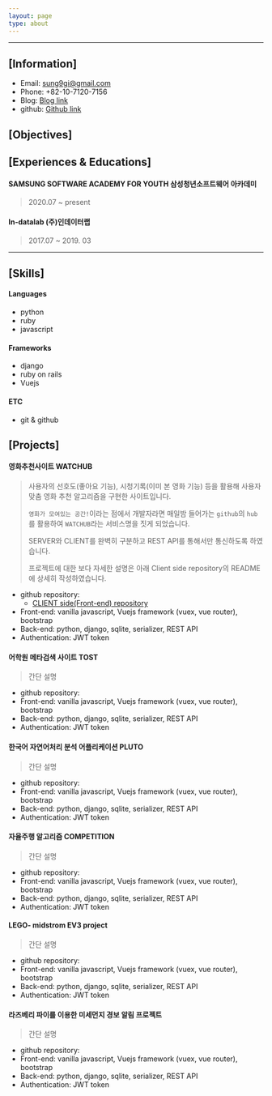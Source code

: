 ```yaml
---
layout: page
type: about
---
```


---
## [Information]

- Email: sung9gi@gmail.com
- Phone: +82-10-7120-7156
- Blog: [Blog link](https://likelionSungGuk.github.io)
- github: [Github link](https://github.com/likelionSungGuk/) 



## [Objectives]





## [Experiences & Educations]

#### SAMSUNG SOFTWARE ACADEMY FOR YOUTH 삼성청년소프트웨어 아카데미

> 2020.07 ~ present



#### In-datalab (주)인데이터랩 

> 2017.07 ~ 2019. 03





---

## [Skills]

#### Languages

- python
- ruby
- javascript



#### Frameworks

- django
- ruby on rails
- Vuejs



#### ETC

- git & github



## [Projects]

#### 영화추천사이트 WATCHUB

> 사용자의 선호도(좋아요 기능), 시청기록(이미 본 영화 기능) 등을 활용해 사용자 맞춤 영화 추천 알고리즘을 구현한 사이트입니다.
>
> `영화가 모여있는 공간!`이라는 점에서 개발자라면 매일밤 들어가는 `github`의 `hub`를 활용하여 `WATCHUB`라는 서비스명을 짓게 되었습니다.
>
> SERVER와 CLIENT를 완벽히 구분하고 REST API를 통해서만 통신하도록 하였습니다.
>
> 프로젝트에 대한 보다 자세한 설명은 아래 Client side repository의 README에 상세히 작성하였습니다.

- github repository: 
  - [CLIENT side(Front-end) repository](https://github.com/likelionSungGuk/watchub-front)
- Front-end: vanilla javascript, Vuejs framework (vuex, vue router), bootstrap
- Back-end: python, django, sqlite, serializer, REST API
- Authentication: JWT token



#### 어학원 메타검색 사이트 TOST

> 간단 설명

- github repository: ![]()
- Front-end: vanilla javascript, Vuejs framework (vuex, vue router), bootstrap
- Back-end: python, django, sqlite, serializer, REST API
- Authentication: JWT token



#### 한국어 자연어처리 분석 어플리케이션 PLUTO

> 간단 설명

- github repository: ![]()
- Front-end: vanilla javascript, Vuejs framework (vuex, vue router), bootstrap
- Back-end: python, django, sqlite, serializer, REST API
- Authentication: JWT token



#### 자율주행 알고리즘 COMPETITION

> 간단 설명

- github repository: ![]()
- Front-end: vanilla javascript, Vuejs framework (vuex, vue router), bootstrap
- Back-end: python, django, sqlite, serializer, REST API
- Authentication: JWT token



#### LEGO- midstrom EV3 project

> 간단 설명

- github repository: ![]()
- Front-end: vanilla javascript, Vuejs framework (vuex, vue router), bootstrap
- Back-end: python, django, sqlite, serializer, REST API
- Authentication: JWT token



#### 라즈베리 파이를 이용한 미세먼지 경보 알림 프로젝트 

> 간단 설명

- github repository: ![]()
- Front-end: vanilla javascript, Vuejs framework (vuex, vue router), bootstrap
- Back-end: python, django, sqlite, serializer, REST API
- Authentication: JWT token





